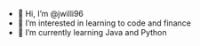 - 👋 Hi, I’m @jwilli96
- 👀 I’m interested in learning to code and finance
- 🌱 I’m currently learning Java and Python

<!---
jwilli96/jwilli96 is a ✨ special ✨ repository because its `README.md` (this file) appears on your GitHub profile.
You can click the Preview link to take a look at your changes.
--->
